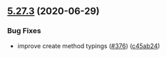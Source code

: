 ## [5.27.3](https://github.com/contentful/contentful-management.js/compare/v5.27.2...v5.27.3) (2020-06-29)


### Bug Fixes

* improve create method typings ([#376](https://github.com/contentful/contentful-management.js/issues/376)) ([c45ab24](https://github.com/contentful/contentful-management.js/commit/c45ab24e1ca692604cf2ff0489ea9e27eeaabdd4))
